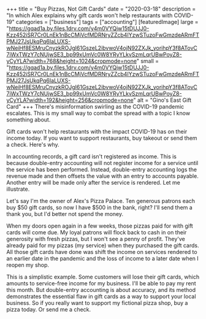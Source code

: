 +++
title = "Buy Pizzas, Not Gift Cards"
date = "2020-03-18"
description = "In which Alex explains why gift cards won't help restaurants with COVID-19"
categories = ["business"]
tags = ["accounting"]
[featuredImage]
  large = "https://gqad1a.by.files.1drv.com/y4m0VYQjw15tDUJJ0-Kzz452iSR7Cr0LnEk1nBcCMjVcfMDRNryZZcb4IYzwSTuzoFwGmzdeARmFTPMJ27JsUkqPq6IaLUXS-wNeiHf8ESMruCnyzkROJgI61GszeL2ibvwoV4ojN92ZXJk_yorihpY3f8ATovC7iWxTWzY7cNUjwSE3_bp99xUmVc0W8YRyYLkvSzmLqrUBwPoyZ8-yCyYLA?width=768&height=1024&cropmode=none"
  small = "https://gqad1a.by.files.1drv.com/y4m0VYQjw15tDUJJ0-Kzz452iSR7Cr0LnEk1nBcCMjVcfMDRNryZZcb4IYzwSTuzoFwGmzdeARmFTPMJ27JsUkqPq6IaLUXS-wNeiHf8ESMruCnyzkROJgI61GszeL2ibvwoV4ojN92ZXJk_yorihpY3f8ATovC7iWxTWzY7cNUjwSE3_bp99xUmVc0W8YRyYLkvSzmLqrUBwPoyZ8-yCyYLA?width=192&height=256&cropmode=none"
  alt   = "Gino's East Gift Card"
+++
There's misinformation swirling as the COVID-19 pandemic escalates. This is my small way to combat the spread with a topic I know something about.

Gift cards won't help restaurants with the impact COVID-19 has on their income today. If you want to support restaurants, buy takeout or send them a check. Here's why.

In accounting records, a gift card isn't registered as income. This is because double-entry accounting will not register income for a service until the service has been performed. Instead, double-entry accounting logs the revenue made and then offsets the value with an entry to accounts payable. Another entry will be made only after the service is rendered. Let me illustrate.

Let's say I'm the owner of Alex's Pizza Palace. Ten generous patrons each buy $50 gift cards, so now I have $500 in the bank, right? I'll send them a thank you, but I'd better not spend the money.

When my doors open again in a few weeks, those pizzas paid for with gift cards will come due. My loyal patrons will flock back to cash in on their generosity with fresh pizzas, but I won't see a penny of profit. They've already paid for my pizzas (my service) when they purchased the gift cards. All those gift cards have done was shift the income on services rendered to an earlier date in the pandemic and the loss of income to a later date when I reopen my shop.

This is a simplistic example. Some customers will lose their gift cards, which amounts to service-free income for my business. I'll be able to pay my rent this month. But double-entry accounting is about accuracy, and its method demonstrates the essential flaw in gift cards as a way to support your local business. So if you really want to support my fictional pizza shop, buy a pizza today. Or send me a check.

